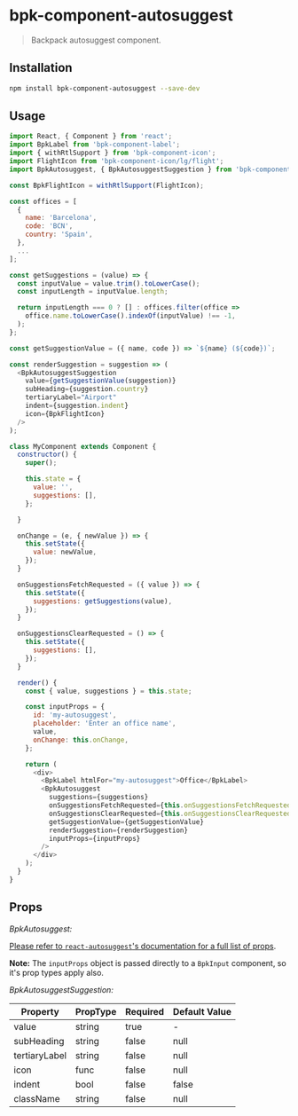 # bpk-component-autosuggest

> Backpack autosuggest component.

## Installation

```sh
npm install bpk-component-autosuggest --save-dev
```

## Usage

```js
import React, { Component } from 'react';
import BpkLabel from 'bpk-component-label';
import { withRtlSupport } from 'bpk-component-icon';
import FlightIcon from 'bpk-component-icon/lg/flight';
import BpkAutosuggest, { BpkAutosuggestSuggestion } from 'bpk-component-autosuggest';

const BpkFlightIcon = withRtlSupport(FlightIcon);

const offices = [
  {
    name: 'Barcelona',
    code: 'BCN',
    country: 'Spain',
  },
  ...
];

const getSuggestions = (value) => {
  const inputValue = value.trim().toLowerCase();
  const inputLength = inputValue.length;

  return inputLength === 0 ? [] : offices.filter(office =>
    office.name.toLowerCase().indexOf(inputValue) !== -1,
  );
};

const getSuggestionValue = ({ name, code }) => `${name} (${code})`;

const renderSuggestion = suggestion => (
  <BpkAutosuggestSuggestion
    value={getSuggestionValue(suggestion)}
    subHeading={suggestion.country}
    tertiaryLabel="Airport"
    indent={suggestion.indent}
    icon={BpkFlightIcon}
  />
);

class MyComponent extends Component {
  constructor() {
    super();

    this.state = {
      value: '',
      suggestions: [],
    };

  }

  onChange = (e, { newValue }) => {
    this.setState({
      value: newValue,
    });
  }

  onSuggestionsFetchRequested = ({ value }) => {
    this.setState({
      suggestions: getSuggestions(value),
    });
  }

  onSuggestionsClearRequested = () => {
    this.setState({
      suggestions: [],
    });
  }

  render() {
    const { value, suggestions } = this.state;

    const inputProps = {
      id: 'my-autosuggest',
      placeholder: 'Enter an office name',
      value,
      onChange: this.onChange,
    };

    return (
      <div>
        <BpkLabel htmlFor="my-autosuggest">Office</BpkLabel>
        <BpkAutosuggest
          suggestions={suggestions}
          onSuggestionsFetchRequested={this.onSuggestionsFetchRequested}
          onSuggestionsClearRequested={this.onSuggestionsClearRequested}
          getSuggestionValue={getSuggestionValue}
          renderSuggestion={renderSuggestion}
          inputProps={inputProps}
        />
      </div>
    );
  }
}
```

## Props

*BpkAutosuggest:*

[Please refer to `react-autosuggest`'s documentation for a full list of props](https://github.com/moroshko/react-autosuggest#props).

**Note:** The `inputProps` object is passed directly to a `BpkInput` component, so it's prop types apply also.

*BpkAutosuggestSuggestion:*

| Property          | PropType             | Required | Default Value |
| ----------------- | -------------------- | -------- | ------------- |
| value             | string               | true     | -             |
| subHeading        | string               | false    | null          |
| tertiaryLabel     | string               | false    | null          |
| icon              | func                 | false    | null          |
| indent            | bool                 | false    | false         |
| className         | string               | false    | null          |
